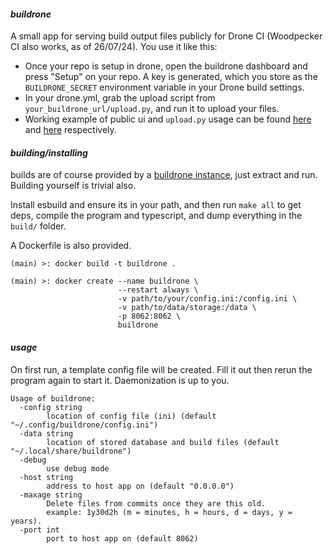 #### *buildrone*

A small app for serving build output files publicly for Drone CI (Woodpecker CI also works, as of 26/07/24). You use it like this:
* Once your repo is setup in drone, open the buildrone dashboard and press "Setup" on your repo. A key is generated, which you store as the `BUILDRONE_SECRET` environment variable in your Drone build settings.
* In your drone.yml, grab the upload script from `your_buildrone_url/upload.py`, and run it to upload your files. 
* Working example of public ui and `upload.py` usage can be found [here](https://builds.hrfee.pw/view/hrfee/jfa-go) and [here](https://github.com/hrfee/jfa-go/blob/main/.drone.yml) respectively.

#### *building/installing*
builds are of course provided by a [buildrone instance](https://builds.hrfee.pw/view/hrfee/buildrone), just extract and run. Building yourself is trivial also.

Install esbuild and ensure its in your path, and then run `make all` to get deps, compile the program and typescript, and dump everything in the `build/` folder.

A Dockerfile is also provided.
```
(main) >: docker build -t buildrone .

(main) >: docker create --name buildrone \
                        --restart always \
                        -v path/to/your/config.ini:/config.ini \
                        -v path/to/data/storage:/data \
                        -p 8062:8062 \
                        buildrone
```

#### *usage*
On first run, a template config file will be created. Fill it out then rerun the program again to start it. Daemonization is up to you.

```
Usage of buildrone:
  -config string
    	location of config file (ini) (default "~/.config/buildrone/config.ini")
  -data string
    	location of stored database and build files (default "~/.local/share/buildrone")
  -debug
    	use debug mode
  -host string
    	address to host app on (default "0.0.0.0")
  -maxage string
    	Delete files from commits once they are this old. 
        example: 1y30d2h (m = minutes, h = hours, d = days, y = years).
  -port int
    	port to host app on (default 8062)
```
